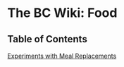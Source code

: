 ---
---

The BC Wiki: Food
=================

Table of Contents
-----------------

[Experiments with Meal Replacements](meal-replacement)
